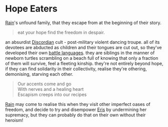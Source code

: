 
# Hope Eaters
[Rain](Rain.md)'s unfound family, that they escape from at the beginning of their story.

> eat your hope find the freedom in despair.

an absurdist [Discordian](Eris.md) cult - post-military violent dancing troupe. all of its devotees are abducted as children and their tongues are cut out, so they've developed their own [battle languages](language.md). they are siblings in the manner of newborn turtles scrambling on a beach full of knowing that only a fraction of them will survive, feel a fleeting kinship. they're not entirely beyond hope, if they can find solidarity in their collectivity, realise they're othering, demonising, starving each other.

> Our accents come and go   
> With nerves and a healing heart   
> Escapism creeps into our recipes

 [Rain](Rain.md) may come to realise this when they visit other imperfect oases of freedom, and decide to try and disempower [Eris](Eris.md) by undermining her supremacy, but they can probably do that on their own without their heroism!
